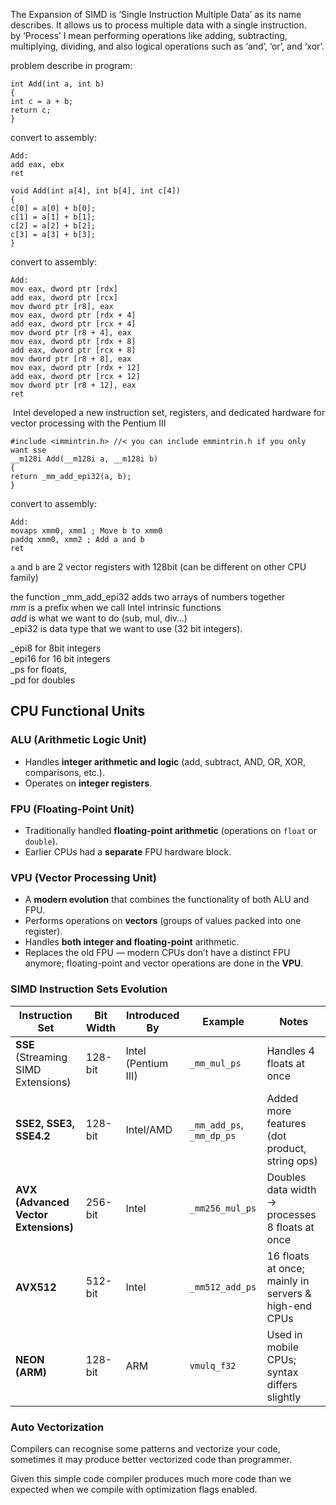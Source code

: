 The Expansion of SIMD is ‘Single Instruction Multiple Data’ as its name describes. It allows us to process multiple data with a single instruction.  
by ‘Process’ I mean performing operations like adding, subtracting, multiplying, dividing, and also logical operations such as ‘and’, ‘or’, and ‘xor’.

problem describe in program:
```
int Add(int a, int b)  
{  
int c = a + b;  
return c;  
}
```

convert to assembly:
```
Add:  
add eax, ebx  
ret
```



```
void Add(int a[4], int b[4], int c[4])  
{  
c[0] = a[0] + b[0];  
c[1] = a[1] + b[1];  
c[2] = a[2] + b[2];  
c[3] = a[3] + b[3];  
}
```

convert to assembly:
```
Add:  
mov eax, dword ptr [rdx]  
add eax, dword ptr [rcx]  
mov dword ptr [r8], eax  
mov eax, dword ptr [rdx + 4]  
add eax, dword ptr [rcx + 4]  
mov dword ptr [r8 + 4], eax  
mov eax, dword ptr [rdx + 8]  
add eax, dword ptr [rcx + 8]  
mov dword ptr [r8 + 8], eax  
mov eax, dword ptr [rdx + 12]  
add eax, dword ptr [rcx + 12]  
mov dword ptr [r8 + 12], eax  
ret
```

 Intel developed a new instruction set, registers, and dedicated hardware for vector processing with the Pentium III

```
#include <immintrin.h> //< you can include emmintrin.h if you only want sse  
__m128i Add(__m128i a, __m128i b)  
{  
return _mm_add_epi32(a, b);  
}
```

convert to assembly:
```
Add:  
movaps xmm0, xmm1 ; Move b to xmm0  
paddq xmm0, xmm2 ; Add a and b  
ret
```

`a` and `b` are 2 vector registers with 128bit (can be different on other CPU family)

the function _mm_add_epi32 adds two arrays of numbers together  
_mm_ is a prefix when we call Intel intrinsic functions  
_add_ is what we want to do (sub, mul, div…)  
_epi32 is data type that we want to use (32 bit integers).

_epi8 for 8bit integers  
_epi16 for 16 bit integers  
_ps for floats,  
_pd for doubles


## CPU Functional Units

### **ALU (Arithmetic Logic Unit)**
- Handles **integer arithmetic and logic** (add, subtract, AND, OR, XOR, comparisons, etc.).
- Operates on **integer registers**.

### **FPU (Floating-Point Unit)**
- Traditionally handled **floating-point arithmetic** (operations on `float` or `double`).
- Earlier CPUs had a **separate** FPU hardware block.

### **VPU (Vector Processing Unit)**
- A **modern evolution** that combines the functionality of both ALU and FPU.
- Performs operations on **vectors** (groups of values packed into one register).
- Handles **both integer and floating-point** arithmetic.
- Replaces the old FPU — modern CPUs don’t have a distinct FPU anymore; floating-point and vector operations are done in the **VPU**.

### SIMD Instruction Sets Evolution

| Instruction Set                      | Bit Width | Introduced By       | Example                   | Notes                                                |
| ------------------------------------ | --------- | ------------------- | ------------------------- | ---------------------------------------------------- |
| **SSE** (Streaming SIMD Extensions)  | 128-bit   | Intel (Pentium III) | `_mm_mul_ps`              | Handles 4 floats at once                             |
| **SSE2, SSE3, SSE4.2**               | 128-bit   | Intel/AMD           | `_mm_add_ps`, `_mm_dp_ps` | Added more features (dot product, string ops)        |
| **AVX (Advanced Vector Extensions)** | 256-bit   | Intel               | `_mm256_mul_ps`           | Doubles data width → processes 8 floats at once      |
| **AVX512**                           | 512-bit   | Intel               | `_mm512_add_ps`           | 16 floats at once; mainly in servers & high-end CPUs |
| **NEON (ARM)**                       | 128-bit   | ARM                 | `vmulq_f32`               | Used in mobile CPUs; syntax differs slightly         |
### Auto Vectorization

Compilers can recognise some patterns and vectorize your code, sometimes it may produce better vectorized code than programmer.

Given this simple code compiler produces much more code than we expected when we compile with optimization flags enabled.